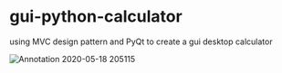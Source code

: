 # gui-python-calculator
using MVC design pattern and PyQt to create a gui desktop calculator

![Annotation 2020-05-18 205115](https://user-images.githubusercontent.com/50846113/82272923-02185480-994a-11ea-9497-09ac97c88ed0.png)
